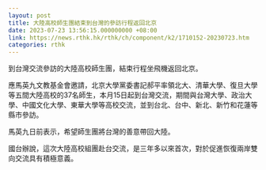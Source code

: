 ```yaml
---
layout: post
title: 大陸高校師生團結束到台灣的參訪行程返回北京
date: 2023-07-23 13:56:15.000000000 +08:00
link: https://news.rthk.hk/rthk/ch/component/k2/1710152-20230723.htm
categories: rthk
---
```


到台灣交流參訪的大陸高校師生團，結束行程坐飛機返回北京。

應馬英九文教基金會邀請，北京大學黨委書記郝平率領北大、清華大學、復旦大學等五間大陸高校的37名師生，本月15日起到台灣交流，期間與台灣大學、政治大學、中國文化大學、東華大學等高校交流，並到台北、台中、新北、新竹和花蓮等縣市參訪。

馬英九日前表示，希望師生團將台灣的善意帶回大陸。 

國台辦說，這次大陸高校組團赴台交流，是三年多以來首次，對於促進恢復兩岸雙向交流具有積極意義。
